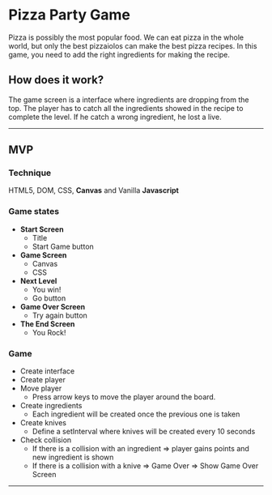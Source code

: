 # Pizza Party Game

Pizza is possibly the most popular food. We can eat pizza in the whole world, but only the best pizzaiolos can make the best pizza recipes. In this game, you need to add the right ingredients for making the recipe.

## How does it work?
The game screen is a interface where ingredients are dropping from the top. The player has to catch all the ingredients showed in the recipe to complete the level. If he catch a wrong ingredient, he lost a live.

* * *
## MVP
### Technique
HTML5, DOM, CSS, **Canvas** and Vanilla **Javascript**

### Game states
* __Start Screen__
  * Title
  * Start Game button
* __Game Screen__
  * Canvas
  * CSS
* __Next Level__
  * You win!
  * Go button
* __Game Over Screen__
  * Try again button
* __The End Screen__
  * You Rock!

### Game
* Create interface
* Create player
* Move player
  * Press arrow keys to move the player around the board.
* Create ingredients
  * Each ingredient will be created once the previous one is taken
* Create knives
  * Define a setInterval where knives will be created every 10 seconds
* Check collision
  * If there is a collision with an ingredient => player gains points and new ingredient is shown
  * If there is a collision with a knive => Game Over => Show Game Over Screen
* * *
